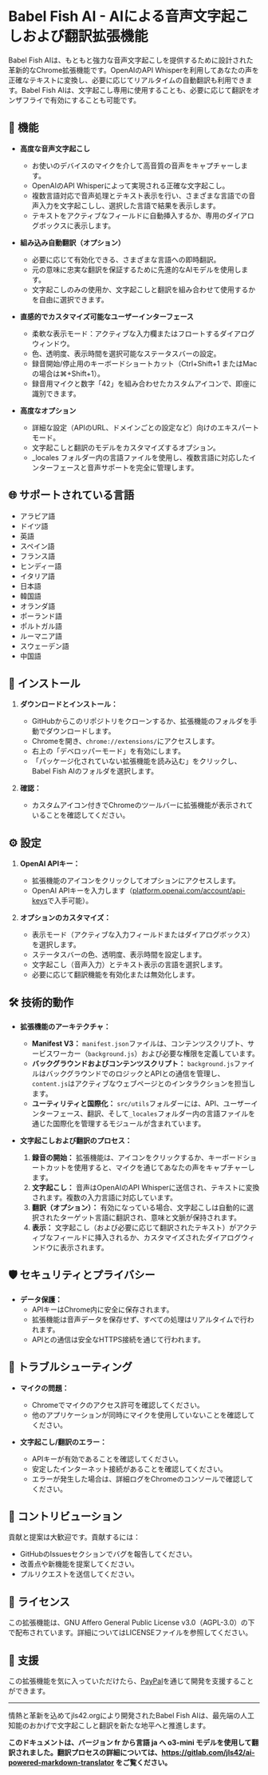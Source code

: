 # Babel Fish AI - AIによる音声文字起こしおよび翻訳拡張機能

Babel Fish AIは、もともと強力な音声文字起こしを提供するために設計された革新的なChrome拡張機能です。OpenAIのAPI Whisperを利用してあなたの声を正確なテキストに変換し、必要に応じてリアルタイムの自動翻訳も利用できます。Babel Fish AIは、文字起こし専用に使用することも、必要に応じて翻訳をオンザフライで有効にすることも可能です。

## 🌟 機能

- **高度な音声文字起こし**
  - お使いのデバイスのマイクを介して高音質の音声をキャプチャーします。
  - OpenAIのAPI Whisperによって実現される正確な文字起こし。
  - 複数言語対応で音声処理とテキスト表示を行い、さまざまな言語での音声入力を文字起こしし、選択した言語で結果を表示します。
  - テキストをアクティブなフィールドに自動挿入するか、専用のダイアログボックスに表示します。

- **組み込み自動翻訳（オプション）**
  - 必要に応じて有効化できる、さまざまな言語への即時翻訳。
  - 元の意味に忠実な翻訳を保証するために先進的なAIモデルを使用します。
  - 文字起こしのみの使用か、文字起こしと翻訳を組み合わせて使用するかを自由に選択できます。

- **直感的でカスタマイズ可能なユーザーインターフェース**
  - 柔軟な表示モード：アクティブな入力欄またはフロートするダイアログウィンドウ。
  - 色、透明度、表示時間を選択可能なステータスバーの設定。
  - 録音開始/停止用のキーボードショートカット（Ctrl+Shift+1 またはMacの場合は⌘+Shift+1）。
  - 録音用マイクと数字「42」を組み合わせたカスタムアイコンで、即座に識別できます。

- **高度なオプション**
  - 詳細な設定（APIのURL、ドメインごとの設定など）向けのエキスパートモード。
  - 文字起こしと翻訳のモデルをカスタマイズするオプション。
  - _locales フォルダー内の言語ファイルを使用し、複数言語に対応したインターフェースと音声サポートを完全に管理します。

## 🌐 サポートされている言語

- アラビア語
- ドイツ語
- 英語
- スペイン語
- フランス語
- ヒンディー語
- イタリア語
- 日本語
- 韓国語
- オランダ語
- ポーランド語
- ポルトガル語
- ルーマニア語
- スウェーデン語
- 中国語

## 🚀 インストール

1. **ダウンロードとインストール：**
   - GitHubからこのリポジトリをクローンするか、拡張機能のフォルダを手動でダウンロードします。
   - Chromeを開き、`chrome://extensions/`にアクセスします。
   - 右上の「デベロッパーモード」を有効にします。
   - 「パッケージ化されていない拡張機能を読み込む」をクリックし、Babel Fish AIのフォルダを選択します。

2. **確認：**
   - カスタムアイコン付きでChromeのツールバーに拡張機能が表示されていることを確認してください。

## ⚙️ 設定

1. **OpenAI APIキー：**
   - 拡張機能のアイコンをクリックしてオプションにアクセスします。
   - OpenAI APIキーを入力します（[platform.openai.com/account/api-keys](https://platform.openai.com/account/api-keys)で入手可能）。

2. **オプションのカスタマイズ：**
   - 表示モード（アクティブな入力フィールドまたはダイアログボックス）を選択します。
   - ステータスバーの色、透明度、表示時間を設定します。
   - 文字起こし（音声入力）とテキスト表示の言語を選択します。
   - 必要に応じて翻訳機能を有効化または無効化します。

## 🛠️ 技術的動作

- **拡張機能のアーキテクチャ：**
  - **Manifest V3：** `manifest.json`ファイルは、コンテンツスクリプト、サービスワーカー（`background.js`）および必要な権限を定義しています。
  - **バックグラウンドおよびコンテンツスクリプト：** `background.js`ファイルはバックグラウンドでのロジックとAPIとの通信を管理し、`content.js`はアクティブなウェブページとのインタラクションを担当します。
  - **ユーティリティと国際化：** `src/utils`フォルダーには、API、ユーザーインターフェース、翻訳、そして`_locales`フォルダー内の言語ファイルを通じた国際化を管理するモジュールが含まれています。

- **文字起こしおよび翻訳のプロセス：**
  1. **録音の開始：** 拡張機能は、アイコンをクリックするか、キーボードショートカットを使用すると、マイクを通じてあなたの声をキャプチャーします。
  2. **文字起こし：** 音声はOpenAIのAPI Whisperに送信され、テキストに変換されます。複数の入力言語に対応しています。
  3. **翻訳（オプション）：** 有効になっている場合、文字起こしは自動的に選択されたターゲット言語に翻訳され、意味と文脈が保持されます。
  4. **表示：** 文字起こし（および必要に応じて翻訳されたテキスト）がアクティブなフィールドに挿入されるか、カスタマイズされたダイアログウィンドウに表示されます。

## 🛡️ セキュリティとプライバシー

- **データ保護：**
  - APIキーはChrome内に安全に保存されます。
  - 拡張機能は音声データを保存せず、すべての処理はリアルタイムで行われます。
  - APIとの通信は安全なHTTPS接続を通じて行われます。

## 🔧 トラブルシューティング

- **マイクの問題：**
  - Chromeでマイクのアクセス許可を確認してください。
  - 他のアプリケーションが同時にマイクを使用していないことを確認してください。

- **文字起こし/翻訳のエラー：**
  - APIキーが有効であることを確認してください。
  - 安定したインターネット接続があることを確認してください。
  - エラーが発生した場合は、詳細ログをChromeのコンソールで確認してください。

## 🤝 コントリビューション

貢献と提案は大歓迎です。貢献するには：
- GitHubのIssuesセクションでバグを報告してください。
- 改善点や新機能を提案してください。
- プルリクエストを送信してください。

## 📄 ライセンス

この拡張機能は、GNU Affero General Public License v3.0（AGPL-3.0）の下で配布されています。詳細についてはLICENSEファイルを参照してください。

## 💝 支援

この拡張機能を気に入っていただけたら、[PayPal](https://paypal.me/jls)を通じて開発を支援することができます。

---
情熱と革新を込めてjls42.orgにより開発されたBabel Fish AIは、最先端の人工知能のおかげで文字起こしと翻訳を新たな地平へと推進します。

**このドキュメントは、バージョン fr から言語 ja へ o3-mini モデルを使用して翻訳されました。翻訳プロセスの詳細については、https://gitlab.com/jls42/ai-powered-markdown-translator をご覧ください。**

